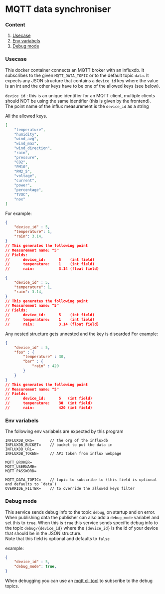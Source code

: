 # MQTT data synchroniser

### Content
1. [Usecase](#usecase)
2. [Env variabels](#env-variabels)
3. [Debug mode](#debug-mode)

### Usecase

This docker container connects an MQTT broker with an influxdb. It subscribes to the given `MQTT_DATA_TOPIC` or to the default topic `data`.
It expects any JSON structure that contains a `device_id` key where the value is an int and the other keys have to be one of the allowed keys (see below).

`device_id` : this is an unique identifier for an MQTT client, multiple clients should NOT be using the same identifier (this is given by the frontend).  
The point name of the influx measurement is the `device_id` as a string

All the allowed keys.
```json
[
    "temperature",
    "humidity",
    "wind_avg",
    "wind_max",
    "wind_direction",
    "rain",
    "pressure",
    "CO2",
    "PM10",
    "PM2_5",
    "voltage",
    "current",
    "power",
    "percentage",
    "TVOC",
    "nox"
]
```

For example:
```json
{
    "device_id" : 5,
    "temperature": 1,
    "rain": 3.14,
}
// This generates the following point
// Measurement name: "5"
// Fields:
//      device_id:      5    (int field)
//      temperature:    1    (int field)
//      rain:           3.14 (float field)
```

```json
{
    "device_id" : 5,
    "temperature": 1,
    "rain": 3.14,
}
// This generates the following point
// Measurement name: "5"
// Fields:
//      device_id:      5    (int field)
//      temperature:    1    (int field)
//      rain:           3.14 (float field)
```


Any nested structure gets unnested and the key is discarded
For example:
```json
{
    "device_id" : 5,
    "foo" : {
        "temperature" : 30,
        "bar" : {
            "rain" : 420
        }
    }
}
// This generates the following point
// Measurement name: "5"
// Fields:
//      device_id:      5   (int field)
//      temperature:    30  (int field)
//      rain:           420 (int field)
```


### Env variabels
The following env variabels are expected by this program
```env
INFLUXDB_ORG=       // the org of the influxdb
INFLUXDB_BUCKET=    // bucket to put the data in
INFLUXDB_URL=
INFLUXDB_TOKEN=     // API token from influx webpage

MQTT_BROKER=
MQTT_USERNAME=
MQTT_PASSWORD=

MQTT_DATA_TOPIC=    // topic to subscribe to (this field is optional and defaults to `data`)
OVERRIDE_FILTER=    // to override the allowed keys filter
```

### Debug mode
This service sends debug info to the topic `debug`, on startup and on error. When publishing data the publisher can also add a `debug_mode` variabel and set this to `true`. When this is `true` this service sends specific debug info to the topic `debug/{device_id}` where the `{device_id}` is the id of your device that should be in the JSON structure.  
Note that this field is optional and defaults to `false`

example:
```json
{
    "device_id" : 5,
    "debug_mode": true,
}
```

When debugging you can use an [mqtt cli tool](https://mqttx.app/cli) to subscribe to the debug topics.
